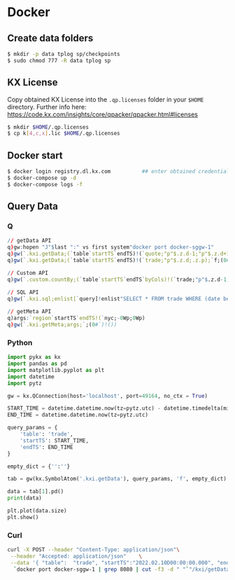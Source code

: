 
# Docker 

## Create data folders 
```bash
$ mkdir -p data tplog sp/checkpoints
$ sudo chmod 777 -R data tplog sp
```

## KX License
Copy obtained KX License into the `.qp.licenses` folder in your `$HOME` directory. Further info here: https://code.kx.com/insights/core/qpacker/qpacker.html#licenses
```bash
$ mkdir $HOME/.qp.licenses
$ cp k[4,c,x].lic $HOME/.qp.licenses
```

## Docker start
```bash
$ docker login registry.dl.kx.com          ## enter obtained credentials
$ docker-compose up -d
$ docker-compose logs -f 
```


## Query Data
### Q
```q
// getData API
q)gw:hopen "J"$last ":" vs first system"docker port docker-sggw-1"
q)gw(`.kxi.getData;(`table`startTS`endTS)!(`quote;"p"$.z.d-1;"p"$.z.d+1);`f;(0#`)!())
q)gw(`.kxi.getData;(`table`startTS`endTS)!(`trade;"p"$.z.d;.z.p);`f;(0#`)!())

// Custom API
q)gw(`.custom.countBy;(`table`startTS`endTS`byCols)!(`trade;"p"$.z.d-1;"p"$.z.d+1;`size);`f;(0#`)!())

// SQL API
q)gw(`.kxi.sql;enlist[`query]!enlist"SELECT * FROM trade WHERE (date between '2022.12.19' and '2022.12.20') and (sym = 'AAPL')";`cb;(0#`)!())
  
// getMeta API
q)args:`region`startTS`endTS!(`nyc;-0Wp;0Wp)
q)gw(`.kxi.getMeta;args;`;(0#`)!())
```

### Python
```python
import pykx as kx
import pandas as pd
import matplotlib.pyplot as plt
import datetime
import pytz

gw = kx.QConnection(host='localhost', port=49164, no_ctx = True)                        ## SG Gateway port

START_TIME = datetime.datetime.now(tz=pytz.utc) - datetime.timedelta(minutes = 36000)   ## 15 Mins ago
END_TIME = datetime.datetime.now(tz=pytz.utc)                                           ## Now

query_params = {
    'table': 'trade',
    'startTS': START_TIME,
    'endTS': END_TIME
}

empty_dict = {'':''}

tab = gw(kx.SymbolAtom('.kxi.getData'), query_params, 'f', empty_dict)

data = tab[1].pd()
print(data)

plt.plot(data.size)
plt.show()
```

### Curl
```bash
curl -X POST --header "Content-Type: application/json"\
 --header "Accepted: application/json"    \
 --data '{ "table":  "trade", "startTS":"2022.02.10D00:00:00.000", "endTS":"2022.02.12D00:00:00.000"}'\
  `docker port docker-sggw-1 | grep 8080 | cut -f3 -d " "`"/kxi/getData"
```
